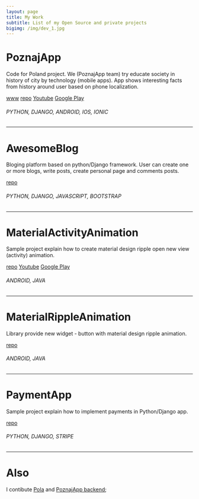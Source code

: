 ```yaml
---
layout: page
title: My Work
subtitle: List of my Open Source and private projects
bigimg: /img/dev_1.jpg
---
```



# PoznajApp

Code for Poland project. We (PoznajApp team) try educate society in history of city by technology (mobile apps). App shows interesting facts from history around user based on phone localization.

[www](http://poznajapp.pl) [repo](https://github.com/KlubJagiellonski/poznaj-app-android) [Youtube](https://www.youtube.com/watch?v=fptimxWpI7g) [Google Play](https://play.google.com/store/apps/details?id=pl.poznajapp)

###### PYTHON, DJANGO, ANDROID, IOS, IONIC

---
# AwesomeBlog

Bloging platform based on python/Django framework. User can create one or more blogs, write posts, create personal page and comments posts.

[repo](https://github.com/rafalgawlik/AwesomeBlog)

###### PYTHON, DJANGO, JAVASCRIPT, BOOTSTRAP

---
# MaterialActivityAnimation

Sample project explain how to create material design ripple open new view (activity) animation.

[repo](https://github.com/rafalgawlik/MaterialActivityAnimations) [Youtube](https://youtu.be/f5L89tRstEg)
[Google Play](https://play.google.com/store/apps/details?id=io.github.rafalgawlik.mdanimations)

###### ANDROID, JAVA

---
# MaterialRippleAnimation

Library provide new widget - button with material design ripple animation.


[repo](https://github.com/rafalgawlik/MaterialRippleAnimation)

###### ANDROID, JAVA

---
# PaymentApp

Sample project explain how to implement payments in Python/Django app.


[repo](https://github.com/rafalgawlik/PaymentApp)

###### PYTHON, DJANGO, STRIPE

---
# Also
I contibute [Pola](https://github.com/KlubJagiellonski/pola-android) and [PoznajApp  backend](https://github.com/KlubJagiellonski/poznaj-app-backend);
